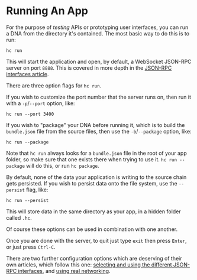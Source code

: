 # Running An App

For the purpose of *testing* APIs or prototyping user interfaces, you can run a DNA from the directory it's contained. The most basic way to do this is to run:
```shell
hc run
```
This will start the application and open, by default, a WebSocket JSON-RPC server on port `8888`. This is covered in more depth in the [JSON-RPC interfaces article](./json_rpc_interfaces.md).

There are three option flags for `hc run`.

If you wish to customize the port number that the server runs on, then run it with a `-p`/`--port` option, like:
```shell
hc run --port 3400
```

If you wish to "package" your DNA before running it, which is to build the `bundle.json` file from the source files, then use the `-b`/`--package` option, like:
```shell
hc run --package
```
Note that `hc run` always looks for a `bundle.json` file in the root of your app folder, so make sure that one exists there when trying to use it. `hc run --package` will do this, or run `hc package`.

By default, none of the data your application is writing to the source chain gets persisted. If you wish to persist data onto the file system, use the `--persist` flag, like:
```shell
hc run --persist
```
This will store data in the same directory as your app, in a hidden folder called `.hc`.

Of course these options can be used in combination with one another.

Once you are done with the server, to quit just type `exit` then press `Enter`, or just press `Ctrl-C`.

There are two further configuration options which are deserving of their own articles, which follow this one: [selecting and using the different JSON-RPC interfaces](./json_rpc_interfaces.md), and [using real networking](./real_networking.md).